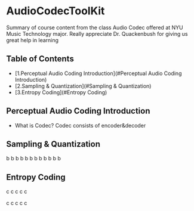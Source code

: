 # AudioCodecToolKit

Summary of course content from the class Audio Codec offered at NYU Music Technology major. Really appreciate Dr. Quackenbush for giving us great help in learning
## Table of Contents

- [1.Perceptual Audio Coding Introduction](#Perceptual Audio Coding Introduction)
- [2.Sampling & Quantization](#Sampling & Quantization)
- [3.Entropy Coding](#Entropy Coding)

## Perceptual Audio Coding Introduction

* What is Codec?
Codec consists of encoder&decoder



## Sampling & Quantization

b
b
b
b
b
b
b
b
b
b
b
b



## Entropy Coding

c
c
c
c
c

c
c
c
c
c
